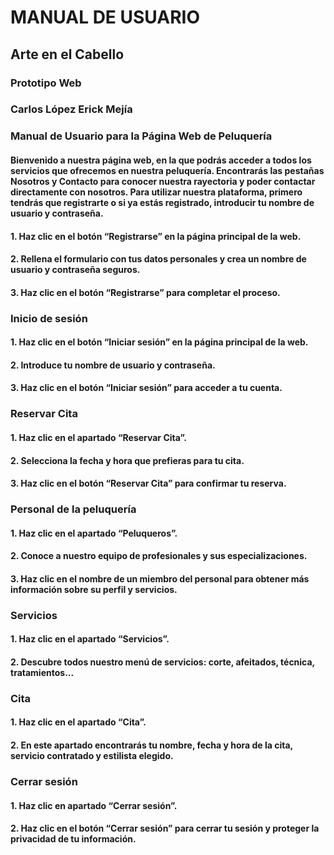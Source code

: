 # MANUAL DE USUARIO
## Arte en el Cabello
### Prototipo Web
### Carlos López Erick Mejía

### Manual de Usuario para la Página Web de Peluquería
#### Bienvenido a nuestra página web, en la que podrás acceder a todos los servicios que ofrecemos en nuestra peluquería. Encontrarás las pestañas Nosotros y Contacto para conocer nuestra rayectoria y poder contactar directamente con nosotros. Para utilizar nuestra plataforma, primero tendrás que registrarte o si ya estás registrado, introducir tu nombre de usuario y contraseña.

#### 1. Haz clic en el botón “Registrarse” en la página principal de la web.
#### 2. Rellena el formulario con tus datos personales y crea un nombre de usuario y contraseña seguros.
#### 3. Haz clic en el botón “Registrarse” para completar el proceso.
### Inicio de sesión
#### 1. Haz clic en el botón “Iniciar sesión” en la página principal de la web.
#### 2. Introduce tu nombre de usuario y contraseña.
#### 3. Haz clic en el botón “Iniciar sesión” para acceder a tu cuenta.
### Reservar Cita
#### 1. Haz clic en el apartado “Reservar Cita”.
#### 2. Selecciona la fecha y hora que prefieras para tu cita.
#### 3. Haz clic en el botón “Reservar Cita” para confirmar tu reserva.
### Personal de la peluquería
#### 1. Haz clic en el apartado “Peluqueros”.
#### 2. Conoce a nuestro equipo de profesionales y sus especializaciones.
#### 3. Haz clic en el nombre de un miembro del personal para obtener más información sobre su perfil y servicios.
### Servicios
#### 1. Haz clic en el apartado “Servicios”.
#### 2. Descubre todos nuestro menú de servicios: corte, afeitados, técnica, tratamientos...
### Cita
#### 1. Haz clic en el apartado “Cita”.
#### 2. En este apartado encontrarás tu nombre, fecha y hora de la cita, servicio contratado y estilista elegido.
### Cerrar sesión
#### 1. Haz clic en apartado “Cerrar sesión”.
#### 2. Haz clic en el botón “Cerrar sesión” para cerrar tu sesión y proteger la privacidad de tu información.